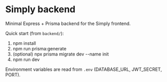 # Simply backend

Minimal Express + Prisma backend for the Simply frontend.

Quick start (from `backend/`):

1. npm install
2. npm run prisma:generate
3. (optional) npx prisma migrate dev --name init
4. npm run dev

Environment variables are read from `.env` (DATABASE_URL, JWT_SECRET, PORT).
